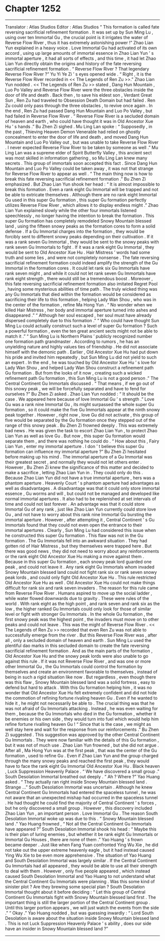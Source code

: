
# Chapter 1252


---

Translator : Atlas Studios Editor : Atlas Studios
“ This formation is called fate reversing sacrificial refinement formation . It was set up by Sun Ming Lu , using over ten Immortal Gu , the crucial point is it irrigates the water of Reverse Flow River , thus it has extremely astonishing power !”
Zhao Lian Yun explained in a heavy voice .
Love Immortal Gu had activated of its own accord , using up large amounts of immortal essence in Zhao Lian Yun ’ s immortal aperture , it had all sorts of effects , and this time , it had let Zhao Lian Yun directly obtain the origins and history of the fate reversing sacrificial refinement formation .
“ Reverse Flow River ? That legendary Reverse Flow River ?” Yu Yi Ye Zi ’ s eyes opened wide .
“ Right , it is the Reverse Flow River recorded in << The Legends of Ren Zu >>.” Zhao Lian Yun nodded .
<< The Legends of Ren Zu >> stated , Dang Hun Mountain , Luo Po Valley and Reverse Flow River were the three obstacles inside the door of life and death . Back then , to save his eldest son , Verdant Great Sun , Ren Zu had traveled to Obsession Death Domain but had failed . Ren Zu could only pass through the three obstacles , to revive once again .
In the end , Ren Zu had passed Dang Hun Mountain and Luo Po Valley , but had failed in Reverse Flow River .
“ Reverse Flow River is a secluded domain of heaven and earth , who could have thought it was in Old Ancestor Xue Hu ’ s hands .” Bu Zhen Zi sighed .
Mu Ling Lan spoke : “ Supposedly , in the past , Thieving Heaven Demon Venerable had relied on ghostly concealment to enter the door of life and death , and moved Dang Hun Mountain and Luo Po Valley out , but was unable to take Reverse Flow River . I never expected Reverse Flow River to be taken by someone as well .”
Mu Ling Lan was a supreme elder of Spirit Butterfly Valley , this ancient sect was most skilled in information gathering , so Mu Ling Lan knew many secrets .
This group of immortals soon accepted this fact .
Since Dang Hun Mountain and Luo Po Valley could be taken away , it was not that strange for Reverse Flow River to appear as well .
“ The main thing now is how to break this fate reversing sacrificial refinement formation .” Bu Zhen Zi emphasized .
But Zhao Lian Yun shook her head : “ It is almost impossible to break this formation . Even a rank eight Gu Immortal will be trapped and not be able to extricate themselves . Although there are no rank eight Immortal Gu used in this super Gu formation , this super Gu formation perfectly utilizes Reverse Flow River , which allows it to display endless might .”
Zhao Lian Yun explained slowly while the other four immortals listened speechlessly , no longer having the intention to break the formation .
This super Gu formation has completely remodeled Snowy Mountain blessed land , using the fifteen snowy peaks as the formation cores to form a solid defense .
If a Gu Immortal charges into the formation , they would be forcibly sent to different snowy peaks depending on their cultivation .
If it was a rank seven Gu Immortal , they would be sent to the snowy peaks with rank seven Gu Immortals to fight .
If it was a rank eight Gu Immortal , they would be sent to Old Ancestor Xue Hu .
Hair Mistress ’ words had some truth and some lies , and were not completely nonsense .
The fate reversing sacrificial refinement formation could indeed amplify the strength of the Gu Immortal in the formation cores . It could let rank six Gu Immortals have rank seven might , and while it could not let rank seven Gu Immortals have rank eight strength , there would still be a tremendous boost .
Moreover , this fate reversing sacrificial refinement formation also imitated Regret Pool , having some mysterious abilities of time path .
The truly wicked thing was any Gu Immortals that died within the formation would be considered as sacrificing their life to this formation , helping Lady Wan Shou , who was in the center of the formation , refine Ma Hong Yun .
“ No wonder when we killed Hair Mistress , her body and immortal aperture turned into ashes and disappeared .”
“ Although her soul escaped , her soul must have already dispersed completely due to this formation .”
“ Who could have thought Sun Ming Lu could actually construct such a level of super Gu formation ? Such a powerful formation , even the ten great ancient sects might not be able to match it .”
“ Sun Ming Lu is Northern Plains ’ publicly recognized number one formation path grandmaster . According to rumors , he has an unyielding nature and highly values ties of friendship . He did not associate himself with the demonic path . Earlier , Old Ancestor Xue Hu had put down his pride and invited him repeatedly , but Sun Ming Lu did not yield to such an expert . In the end , he was touched by Old Ancestor Xue Hu ’ s love for Lady Wan Shou , and helped Lady Wan Shou construct a refinement path Gu formation . But from the looks of it now , creating such a wicked refinement path Gu formation , this Sun Ming Lu is not a good person .”
The Central Continent Gu Immortals discussed .
“ That means , if we go out of this snowy peak , we will be forcefully separated and have to fend for ourselves ?” Bu Zhen Zi asked .
Zhao Lian Yun nodded : “ It should be the case . We appeared here because of love Immortal Gu ’ s strength .”
Love Gu was a rank nine Immortal Gu , its might surpassed the whole super Gu formation , so it could make the five Gu Immortals appear at the ninth snowy peak together .
However , right now , love Gu did not activate , this group of five would be separated by the Gu formation once they stepped out of the range of this snowy peak .
Bu Zhen Zi frowned deeply . This was extremely bad news .
He was given the task to escort Zhao Lian Yun , to protect Zhao Lian Yun as well as love Gu . But now , this super Gu formation would separate them , and there was nothing he could do .
“ How about this , Fairy Lian Yun , enter my immortal aperture . I don ’ t believe this super Gu formation can influence my immortal aperture ?” Bu Zhen Zi hesitated before making up his mind .
The immortal aperture of a Gu Immortal was their greatest secret , and normally they would not let others enter .
However , Bu Zhen Zi knew the significance of this matter and decided to make a sacrifice , letting Zhao Lian Yun in .
They could only do this .
Because Zhao Lian Yun did not have a true immortal aperture , hers was a phantom aperture . Heavenly Court ’ s phantom aperture had advantages as well as disadvantages . A disadvantage was that it could only store immortal essence , Gu worms and will , but could not be managed and developed like normal immortal apertures . It also had to be replenished at set intervals of time and could not last forever . An advantage was that it could store Immortal Gu of any rank , just like Zhao Lian Yun currently could store love Gu , and not have to worry about this rank nine Immortal Gu bursting the immortal aperture .
However , after attempting it , Central Continent ’ s Gu Immortals found that they could not even open the entrance to their immortal apertures .
Clearly , Sun Ming Lu had considered this issue when he constructed this super Gu formation . This flaw was not in the Gu formation .
The Gu Immortals fell into an awkward situation .
They had gotten rid of Hair Mistress , but they themselves were trapped here .
But there was good news , they did not need to worry about any reinforcements or the rank eight Old Ancestor Xue Hu making a move against them .
Because in this super Gu formation , each snowy peak lord guarded one peak , and could not leave it . Any rank eight Gu Immortals whom invaded Snowy Mountain blessed land could not fight rank six or rank seven snowy peak lords , and could only fight Old Ancestor Xue Hu .
This rule restricted Old Ancestor Xue Hu as well .
Old Ancestor Xue Hu could not make things difficult for rank six and rank seven invaders .
The reason for this rule came from Reverse Flow River .
Humans aspired to move up the social ladder , while water flowed downwards due to gravity .
These were rules of the world .
With rank eight as the high point , and rank seven and rank six as the low , the higher ranked Gu Immortals could only look for those of similar level or fight with stronger Gu Immortals .
In the whole Gu formation , the first snowy peak was the highest point , the invaders must move on to other peaks and could not leave .
This was the might of Reverse Flow River .
<< The Legends of Ren Zu >> recorded that even Ren Zu was not able to successfully emerge from the river .
But this Reverse Flow River was , after all , only a secluded domain of heaven and earth . Sun Ming Lu used the plentiful dao marks in this secluded domain to create the fate reversing sacrificial refinement formation .
And as the main parts of the formation , Old Ancestor Xue Hu and the snowy peak lords were also unable to go against this rule .
If it was not Reverse Flow River , and was one or more other Immortal Gu , the Gu Immortals could control the formation by themselves and create an environment favorable to themselves , instead of being in such a rigid situation like now .
But regardless , even though there was this flaw , Snowy Mountain blessed land was a solid fortress , easy to defend but hard to attack . With this Gu formation helping him , it was no wonder that Old Ancestor Xue Hu felt extremely confident and did not hide the commotion of refining fortune rivaling heaven Gu .
Even if he wanted to hide it , he might not necessarily be able to . The crucial thing was that he was not afraid of Gu Immortals attacking . Instead , he was even waiting for them , because the Gu Immortals who died in the Gu formation , whether it be enemies or his own side , they would turn into fuel which would help him refine fortune rivalling heaven Gu !
“ Since that is the case , we might as well stay here and wait for the response from our reinforcements .” Bu Zhen Zi suggested .
This suggestion was approved by the other Central Continent Gu Immortals .
They were now familiar with the details of this Gu formation , but it was not of much use .
Zhao Lian Yun frowned , but she did not argue . After all , Ma Hong Yun was at the first peak , that was the center of the Gu formation , used to refine Gu . Even if Zhao Lian Yun and the group charged through the many snowy peaks and reached the first peak , they would have to face the rank eight Gu Immortal Old Ancestor Xue Hu .
Black heaven , Luck Suppression Heavenly Palace .
“ We have discovered a small group .” South Desolation Immortal breathed out deeply .
“ Ah ? Where ?” Yao Huang asked .
“ They actually ran right inside Snowy Mountain blessed land . Strange …” South Desolation Immortal was uncertain .
Although he knew Central Continent Gu Immortals had entered the spaceless tunnel , he was not aware that an unexpected mishap had occurred in the spaceless tunnel .
He had thought he could find the majority of Central Continent ’ s forces , but he only discovered a small group .
However , this discovery included Zhao Lian Yun , an important person .
Love Immortal Gu .
The reason South Desolation Immortal woke up was due to this .
“ Snowy Mountain blessed land .” Yao Huang frowned , “ Not all the Central Continent Gu Immortals have appeared ?”
South Desolation Immortal shook his head : “ Maybe this is their plan of luring enemies , but whether it be rank eight Gu Immortals or Immortal Gu Houses , there are none of them .”
Yao Huang ’ s frown became deeper .
Just like when Fang Yuan confronted Ying Wu Xie , he did not take out the upper extreme heavenly eagle , but it had instead caused Ying Wu Xie to be even more apprehensive .
The situation of Yao Huang and South Desolation Immortal was largely similar .
If the Central Continent Gu Immortals had all appeared , they would be able to use all their strength to deal with them .
However , only five people appeared , which instead caused South Desolation Immortal and Yao Huang to not understand what the Central Continent Gu Immortals were planning .
Was this some kind of sinister plot ? Are they brewing some special plan ?
South Desolation Immortal thought about it before deciding : “ Let this group of Central Continent Gu Immortals fight with Snowy Mountain blessed land first . The important thing is still the larger portion of the Central Continent group . Until this larger portion appears , we will just watch the events from the side .”
“ Okay .” Yao Huang nodded , but was guessing inwardly : “ Lord South Desolation is aware about the situation inside Snowy Mountain blessed land . This is not Luck Suppression Heavenly Palace ’ s ability , does our side have an insider in Snowy Mountain blessed land ?”

---

